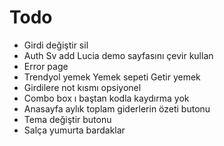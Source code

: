 # Todo

- Girdi değiştir sil
- Auth Sv add Lucia demo sayfasını çevir kullan
- Error page
- Trendyol yemek
  Yemek sepeti
  Getir yemek
- Girdilere not kısmı opsiyonel
- Combo box ı baştan kodla kaydırma yok
- Anasayfa aylık toplam giderlerin özeti butonu
- Tema değiştir butonu
- Salça yumurta bardaklar
